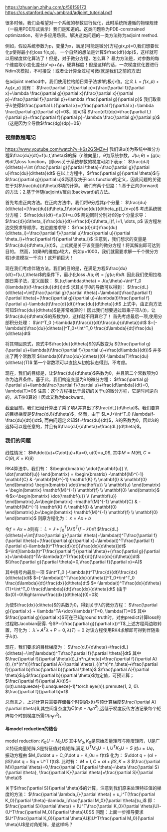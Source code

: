 https://zhuanlan.zhihu.com/p/56159173
https://cs.stanford.edu/~ambrad/adjoint_tutorial.pdf

很多时候，我们会希望对一个系统的参数进行优化，此时系统所遵循的物理规律（一般用PDE形式表示）我们是知道的。这类问题称为PDE-constrained optimization，有许多应用场景。解决这类问题的一类方法称为adjoint method.

例如，假设系统参数为p，变量为x，满足(可能是微分)方程g(x,p)=0,我们想要优化p使得最小化loss f(x,p)。
一个自然的想法是计算$\frac{df}{dp}$，这样就可以用梯度优化算法了！但是，对于微分方程，怎么算？
暴力方法是，对参数的每个维度取小变化差分p'=p+Δp，硬算梯度！但是这样的话，一次梯度优化要进行Ndim次模拟，不可接受！或者让计算全过程可微(就是我们之前的方法)

在adjoint method中，我们使用拉格朗日乘子法求f的极小值。定义
$L=f(x,p)+\lambda g(x,p)$
则有：
$\frac{\partial L}{\partial p}=(\frac{\partial f}{\partial x}+\lambda \frac{\partial g}{\partial x})\frac{\partial x}{\partial p}+\frac{\partial f}{\partial p}+\lambda \frac{\partial g}{\partial p}$
我们取乘子$\lambda$使得$\frac{\partial L}{\partial x}=(\frac{\partial f}{\partial x}+\lambda \frac{\partial g}{\partial x})=0$，则可得
$\frac{df}{dp}=\frac{\partial L}{\partial p}=\frac{\partial f}{\partial p}+\lambda \frac{\partial g}{\partial p}$
（这是因为全导数$\frac{dg}{dp}=0$）

### 视频教程笔记
https://www.youtube.com/watch?v=k6s2G5MZv-I
我们设$u(t)$为系统中微分方程$\frac{du}{dt}=f(u,t,\theta)$的解（n维向量），$\theta$为系统参数，$J(u;\theta)=\int g(u;\theta)dt$为loss function，则loss关于系统参数的梯度可如下表示：
$\frac{dJ}{d\theta}=\int (\frac{\partial g}{\partial \theta}+\frac{\partial g}{\partial u}\frac{du}{d\theta})dt$
在以上方程中，$\frac{\partial g}{\partial \theta}$与$\frac{\partial g}{\partial u}$两项取决于loss function的定义，因此问题的关键在于对$\frac{du}{d\theta}$项的计算。
我们有两个思路：1.基于正向(forward)的方法；2.基于伴随(adjoint)/反向(backward)的方法。

首先考虑正向方法。在正向方法中，我们将$\theta$分成其p个分量：
$\frac{du}{d\theta}=[\frac{du}{d\theta_1}\dots\frac{du}{d\theta_p}]_{n×p}$
考虑系统微分方程：
$\frac{du}{dt}=f,u(0)=u_0$
两边同时分别对$\theta$的p个分量求导：
$\frac{d}{d\theta_i}\frac{du}{dt}=\frac{d}{d\theta_i}f, i=1, \dots, p$
该方程左边交换求导顺序，右边直接求导：
$\frac{d}{dt}\frac{du}{d\theta_i}=\frac{\partial f}{\partial u}\frac{\partial u}{\partial \theta_i}+\frac{\partial f}{\partial \theta_i}$
注意到，我们想求的变量是$\frac{du}{d\theta_i}(t)$，上式就是关于该变量的微分方程！将其解出即可达到目的。
然而，如果$\theta$的维度p较大，例如p=1000，我们就需要求解一千个微分方程(步进模拟一千次)！这开销巨大！

现在我们考虑伴随方法。我们的目的是，在满足方程$\frac{du}{dt}=f(u,t,\theta)$的条件下，最小化loss $J(u;\theta) = \int g(u;\theta)dt$.
因此我们使用拉格朗日乘子法，定义函数：
$L(u;\lambda;\theta) = J(u;\theta)+\int^T_0 (\lambda(t)(f-\frac{du}{dt}))dt$
求其关于$\theta$的导数可以得到：
$\frac{dL}{d\theta}=\int[\frac{\partial g}{\partial \theta}+\lambda(t)\frac{\partial f}{\partial \theta}+(\frac{\partial g}{\partial u}+\lambda(t)\frac{\partial f}{\partial u}-\lambda(t)\frac{d}{dt})\frac{du}{d\theta}]dt$
上式中，由正向方法可知$\frac{du}{d\theta}$是非常难算的！因此我们想要通过取乘子项$\lambda(t)$，让$\frac{du}{d\theta}$的系数为0，这样就不用算它了！
首先考虑最后一项,使用分部积分处理：
$\int^T_0 (-\lambda(t)\frac{d}{dt}\frac{du}{d\theta})dt$
$=[-\lambda(t)\frac{du}{d\theta}]^T_0+\int^T_0 \frac{d\lambda}{dt}\frac{du}{d\theta}dt$

将其带回原式，原式中$\frac{du}{d\theta}$的系数变为
$(\frac{\partial g}{\partial u}+\lambda(t)\frac{\partial f}{\partial u}+\frac{d\lambda}{dt})$
并多出了两个常数项
$\lambda(0)\frac{du}{d\theta}(0)-\lambda(T)\frac{du}{d\theta}(T)$
第一个常数项可以直接从初始状态得到，不考虑。

现在，我们的目标是，让$\frac{du}{d\theta}$系数为0，并且第二个常数项为0作为边界条件。基于此，我们构造变量为$\lambda$的微分方程：
$\frac{\partial g}{\partial u}+\lambda\frac{\partial f}{\partial u}+\frac{d\lambda}{dt}=0, \lambda(T)=0$
注意：这个方程相比于最初的关于u的微分方程，它是时间逆向的，从T往0算的！因此又称为backward。

截至目前，我们已经计算出了乘子项$\lambda$并算出了$\frac{dL}{d\theta}$。我们要算的目标梯度是$\frac{dJ}{d\theta}$，然而，由于
$L=J+\int^T_0 (\lambda(f-\frac{du}{dt}))dt$,
而由问题定义知$f=\frac{du}{dt}$，$\lambda$的系数为0，因此$\lambda$的选择可以是任意的，并且有$\frac{dJ}{d\theta}=\frac{dL}{d\theta}$。

### 我们的问题
线性情况：
$M\ddot{u}+C\dot{u}+Ku=0, u(0)=u_0$,
其中$M=M(\theta),C=C(\theta),K=K(\theta)$

RK4算法中，我们有：
$\begin{bmatrix} \ddot{\mathbf{u}} \\ \dot{\mathbf{u}} \end{bmatrix} = \begin{bmatrix} -\mathbf{M}^{-1} \mathbf{C} & -\mathbf{M}^{-1} \mathbf{K} \\ \mathbf{I} & \mathbf{0} \end{bmatrix} \begin{bmatrix} \dot{\mathbf{u}} \\ \mathbf{u} \end{bmatrix} + \begin{bmatrix} \mathbf{M}^{-1} \mathbf{f} \\ \mathbf{0} \end{bmatrix}$
令$x=\begin{bmatrix} \dot{\mathbf{u}} \\ {\mathbf{u}} \end{bmatrix},A=\begin{bmatrix} -\mathbf{M}^{-1} \mathbf{C} & -\mathbf{M}^{-1} \mathbf{K} \\ \mathbf{I} & \mathbf{0} \end{bmatrix},b=\begin{bmatrix} \mathbf{M}^{-1} \mathbf{f} \\ \mathbf{0} \end{bmatrix}$
则原方程化为：
$\dot{x}=Ax+b$

令$f=Ax+b$则有：
$L=J+\int^T_0(\lambda(t)^T(f-\dot{x}))dt$
$\frac{dL}{d\theta}=\int[\frac{\partial g}{\partial \theta}+\lambda(t)^T\frac{\partial f}{\partial \theta}+(\frac{\partial g}{\partial x}+\lambda(t)^T\frac{\partial f}{\partial x}-\lambda(t)^T\frac{d}{dt})\frac{dx}{d\theta}]dt$
$=\int[\lambda(t)^T\frac{\partial f}{\partial \theta}+(\frac{\partial g}{\partial x}+\lambda(t)^TA-\lambda(t)^T\frac{d}{dt})\frac{dx}{d\theta}]dt$
$(\frac{\partial g}{\partial \theta}=0,\frac{\partial f}{\partial x}=A)$

其中括号内最后一项
$\int^T_0 (-\lambda(t)^T\frac{d}{dt}\frac{dx}{d\theta})dt$
$=[-\lambda(t)^T\frac{dx}{d\theta}]^T_0+\int^T_0 \frac{d\lambda}{dt}\frac{dx}{d\theta}dt$
$=-\lambda(t)^T\frac{dx}{d\theta}(T)+\int^T_0 \frac{d\lambda}{dt}\frac{dx}{d\theta}dt$ 
(由于$x(0)=0\Rightarrow\frac{dx}{d\theta}(0)=0$)

为使$\frac{dx}{d\theta}$的系数为0，得到关于λ的微分方程：
$\frac{\partial g}{\partial x} + \lambda^TA+\dot{\lambda}^T=0, \lambda(T)=0$
其中$\frac{\partial g}{\partial x}$可在已知ground truth时，对由predict计算loss的过程取Jacobian获得.
令$P=(\frac{\partial g}{\partial x})^T$,上述方程两边取转置，可化为：
$\dot\lambda+A^T\lambda+P=0, \lambda(T)=0$
对该方程使用RK4求解即可得到伴随乘子$\lambda(t)$.

现在，我们要求的目标梯度为：
$\frac{dJ}{d\theta}=\frac{dL}{d\theta}=\int[\lambda(t)^T\frac{\partial f}{\partial \theta}]dt$
其中$\frac{\partial f}{\partial \theta}(t)_{n*n_\theta}=\frac{\partial f}{\partial A}(t)_{n*(n*n)}\frac{\partial A}{\partial \theta}_{(n*n)*n_\theta}+\frac{\partial f}{\partial b}\frac{\partial b}{\partial \theta}$
$\frac{\partial A}{\partial \theta}$与$\frac{\partial b}{\partial \theta}$为定值，可预计算；
$\frac{\partial f}{\partial A}(t)$=($x(t)$.unsqueeze(-1).unsqueeze(-1)*torch.eye(n)).premute(1, 2, 0).
$\frac{\partial f}{\partial b}=1$

总而言之，上述计算只需要存储每个时刻的x(t)与预计算梯度$\frac{\partial A}{\partial \theta}$,其空间复杂度为$O(n_tn+n_\theta n^2)$,远低于梯度反传方法记录每个矩阵每个时刻梯度所需$O(n_tn^2)$。

#### 与model reduction的结合
model reduction:
$K_0U = M_0US$
其中$M_0, K_0$是原始质量矩阵与刚度矩阵，U是广义特征向量矩阵,S是特征值对角矩阵,满足
$U^T M_0U = I, U^TK_0U = S$
对$u=Uq$，
振动方程由
$M_0\ddot u + C_0\dot u + K_0u = f(t)$
化为：
$\ddot q + (αI + βS)\dot q + Sq = U^T f(t)$.
此时有：
$M=I,C=αI + βS, K=S$
$\frac{\partial M}{\partial \theta}=0,\frac{\partial C}{\partial \theta}=\beta \frac{\partial S}{\partial \theta},
\frac{\partial K}{\partial \theta}=\frac{\partial S}{\partial \theta}$

关于$\frac{\partial S}{\partial \theta}$的计算，注意到我们原来处理特征值的梯度的方法：
$\frac{\partial \lambda_i}{\partial \theta} = u_i^T(\frac{\partial K_0}{\partial \theta}-\lambda_i\frac{\partial M_0}{\partial \theta})u_i$
即：
$\frac{\partial S}{\partial \theta} = (U^T\frac{\partial K_0}{\partial \theta}U)-(U^T\frac{\partial M_0}{\partial \theta}U)S$
问题：上面一步推导要求$U^T\frac{\partial K_0}{\partial \theta}U和U^T\frac{\partial M_0}{\partial \theta}U$是对角矩阵，是这样吗？




